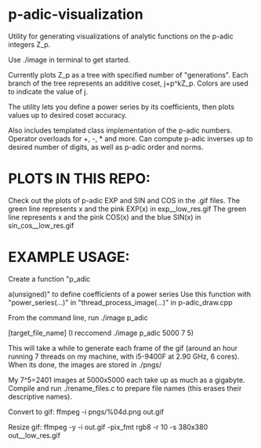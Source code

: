 # p-adic-visualization

Utility for generating visualizations of analytic functions on the p-adic integers Z_p.

Use ./image in terminal to get started.

Currently plots Z_p as a tree with specified number of "generations". Each branch of the tree represents an
additive coset, j+p^kZ_p. Colors are used to indicate the value of j.

The utility lets you define a power series by its coefficients, then plots values up to desired coset accuracy.

Also includes templated class implementation of the p-adic numbers. Operator overloads for +, -, * and more. Can 
compute p-adic inverses up to desired number of digits, as well as p-adic order and norms.

# PLOTS IN THIS REPO:

Check out the plots of p-adic EXP and SIN and COS in the .gif files.
The green line represents x and the pink EXP(x) in exp__low_res.gif
The green line represents x and the pink COS(x) and the blue SIN(x) in sin_cos__low_res.gif

# EXAMPLE USAGE:

Create a function "p_adic<p> a(unsigned)" to define coefficients of a power series
Use this function with "power_series(...)" in "thread_process_image(...)" in p-adic_draw.cpp

From the command line, run
./image p_adic <width> <p> <children> [target_file_name]
(I reccomend ./image p_adic 5000 7 5)
  
This will take a while to generate each frame of the gif (around an hour running 7 threads on my machine,
with i5-9400F at 2.90 GHz, 6 cores). When its done, the images are stored in ./pngs/

My 7^5=2401 images at 5000x5000 each take up as much as a gigabyte. Compile and run ./rename_files.c to
prepare file names (this erases their descriptive names).

Convert to gif:
ffmpeg -i pngs/%04d.png out.gif

Resize gif:
ffmpeg -y -i out.gif -pix_fmt rgb8 -r 10 -s 380x380 out__low_res.gif

